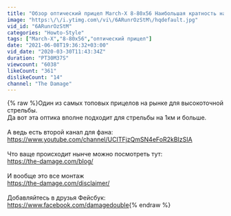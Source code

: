 ```yaml
---
title: "Обзор оптический прицел March-X 8-80x56 Наибольшая кратность на рынке."
image: "https:\/\/i.ytimg.com\/vi\/6ARunrOzStM\/hqdefault.jpg"
vid_id: "6ARunrOzStM"
categories: "Howto-Style"
tags: ["March-X","8-80x56","оптический прицел"]
date: "2021-06-08T19:36:32+03:00"
vid_date: "2020-03-30T11:43:34Z"
duration: "PT30M37S"
viewcount: "6038"
likeCount: "361"
dislikeCount: "14"
channel: "The Damage"
---
```

{% raw %}Один из самых топовых прицелов на рынке для высокоточной стрельбы.<br />Да вот эта оптика вполне подходит для стрельбы на 1км и больше.<br /><br />А ведь есть второй канал для фана:<br /><a rel="nofollow" target="blank" href="https://www.youtube.com/channel/UCITFjzQmSN4eFoR2kBIzSIA">https://www.youtube.com/channel/UCITFjzQmSN4eFoR2kBIzSIA</a><br /><br />Что ваще происходит нынче можно посмотреть тут:<br /><a rel="nofollow" target="blank" href="https://the-damage.com/blog/">https://the-damage.com/blog/</a><br /><br />И вообще это все монтаж<br /><a rel="nofollow" target="blank" href="https://the-damage.com/disclaimer/">https://the-damage.com/disclaimer/</a><br /><br />Добавляйтесь в друзья  Фейсбук:<br /><a rel="nofollow" target="blank" href="https://www.facebook.com/damagedouble">https://www.facebook.com/damagedouble</a>{% endraw %}
